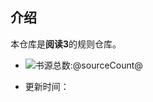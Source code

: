 ## 介绍
本仓库是**阅读3**的规则仓库。
- ![书源总数:@sourceCount@](https://img.shields.io/badge/书源数量-@sourceCount@---?style=social&logo=appveyor)
<!-- - 书源总数:@sourceCount@ -->
- 更新时间：
